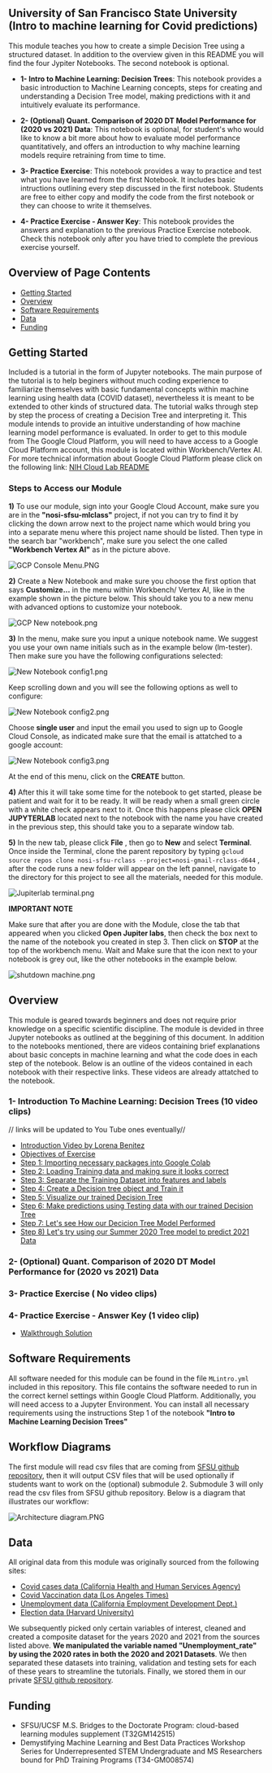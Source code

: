 <!-- #region -->
University of San Francisco State University (Intro to machine learning for Covid predictions)
---------------------------------
This module teaches you how to create a simple Decision Tree using a structured dataset. In addition to the overview given in this README you will find the four Jypiter Notebooks. The second notebook is optional.
- **1- Intro to Machine Learning: Decision Trees**: This notebook provides a basic introduction to Machine Learning concepts, steps for creating and understanding a Decision Tree model, making predictions with it and intuitively evaluate its performance. 

- **2- (Optional) Quant. Comparison of 2020 DT Model Performance for (2020 vs 2021) Data**: This notebook is optional, for student's who would like to know a bit more about how to evaluate model performance quantitatively, and offers an introduction to why machine learning models require retraining from time to time. 

- **3- Practice Exercise**: This notebook provides a way to practice and test what you have learned from the first Notebook. It includes basic intructions outlining every step discussed in the first notebook. Students are free to either copy and modify the code from the first notebook or they can choose to write it themselves.

- **4- Practice Exercise - Answer Key**: This notebook provides the answers and explanation to the previous Practice Exercise notebook. Check this notebook only after you have tried to complete the previous exercise yourself. 

## Overview of Page Contents

+ [Getting Started](#GS)
+ [Overview](#OV)
+ [Software Requirements](#SOF)
+ [Data](#DATA)
+ [Funding](#FUND)

## **Getting Started** <a name="GS"></a> 

Included is a tutorial in the form of Jupyter notebooks. The main purpose of the tutorial is to help beginers without much coding experience to familiarize themselves with basic fundamental concepts within machine learning using health data (COVID dataset), nevertheless it is meant to be extended to other kinds of structured data. The tutorial walks through step by step the process of creating a Decision Tree and interpreting it. This module intends to provide an intuitive understanding of how machine learning model performance is evaluated. In order to get to this module from The Google Cloud Platform, you will need to have access to a Google Cloud Platform account, this module is located within Workbench/Vertex AI. For more technical information about Google Cloud Platform please click on the following link: [NIH Cloud Lab README](https://github.com/STRIDES/NIHCloudLabGCP)

### Steps to Access our Module

**1)** To use our module, sign into your Google Cloud Account, make sure you are in the **"nosi-sfsu-mlclass"** project, if not you can try to find it by clicking the down arrow next to the project name which would bring you into a separate menu where this project name should be listed. Then type in the search bar "workbench", make sure you select the one called **"Workbench Vertex AI"** as in the picture above.

![GCP Console Menu.PNG](images/GCP%20Console%20Menu.PNG)

**2)** Create a New Notebook and make sure you choose the first option that says **Customize...** in the menu within Workbench/ Vertex AI, like in the example shown in the picture below. This should take you to a new menu with advanced options to customize your notebook.

![GCP New notebook.png](images/GCP%20New%20notebook.png)

**3)** In the menu, make sure you input a unique notebook name. We suggest you use your own name initials such as in the example below (lm-tester). Then make sure you have the following configurations selected:

![New Notebook config1.png](images/New%20Notebook%20config1.png)

Keep scrolling down and you will see the following options as well to configure:

![New Notebook config2.png](images/New%20Notebook%20config2.png)

Choose **single user** and input the email you used to sign up to Google Cloud Console, as indicated make sure that the email is attatched to a google account:

![New Notebook config3.png](images/New%20Notebook%20config3.png)

At the end of this menu, click on the **CREATE** button.


**4)** After this it will take some time for the notebook to get started, please be patient and wait for it to be ready. It will be ready when a small green circle with a white check appears next to it. Once this happens please click **OPEN JUPYTERLAB** located next to the notebook with the name you have created in the previous step, this should take you to a separate window tab.


**5)** In the new tab, please click **File** , then go to **New** and select **Terminal**. Once inside the Terminal, clone the parent repository by typing `gcloud source repos clone nosi-sfsu-rclass --project=nosi-gmail-rclass-d644` , after the code runs a new folder will appear on the left pannel, navigate to the directory for this project to see all the materials, needed for this module.

![Jupiterlab terminal.png](images/Jupiterlab%20terminal.png)


**IMPORTANT NOTE** 

Make sure that after you are done with the Module, close the tab that appeared when you clicked **Open Jupiter labs**, then check the box next to the name of the notebook you created in step 3. Then click on **STOP** at the top of the workbench menu. Wait and Make sure that the icon next to your notebook is grey out, like the other notebooks in the example below.

![shutdown machine.png](images/shutdown%20machine.png)

## **Overview** <a name="OV"></a>

This module is geared towards beginners and does not require prior knowledge on a specific scientific discipline. The module is devided in three Jupyter notebooks as outlined at the beggining of this document. In addition to the notebooks mentioned, there are videos containing brief explanations about basic concepts in machine learning and what the code does in each step of the notebook. Below is an outline of the videos contained in each notebook with their respective links. These videos are already attatched to the notebook.

### 1- Introduction To Machine Learning: Decision Trees (10 video clips)
// links will be updated to You Tube ones eventually//
- [Introduction Video by Lorena Benitez](https://vimeo.com/721612530)
- [Objectives of Exercise](https://vimeo.com/747875559)
- [Step 1: Importing necessary packages into Google Colab](https://vimeo.com/747875607)
- [Step 2: Loading Training data and making sure it looks correct](https://vimeo.com/747875643)
- [Step 3: Separate the Training Dataset into features and labels](https://vimeo.com/747875687)
- [Step 4: Create a Decision tree object and Train it](https://vimeo.com/747875711)
- [Step 5: Visualize our trained Decision Tree](https://vimeo.com/747875740)
- [Step 6: Make predictions using Testing data with our trained Decision Tree](https://vimeo.com/747875773)
- [Step 7: Let's see How our Decicion Tree Model Performed](https://vimeo.com/747875827)
- [Step 8) Let's try using our Summer 2020 Tree model to predict 2021 Data](https://vimeo.com/714289135)

### 2-  (Optional) Quant. Comparison of 2020 DT Model Performance for (2020 vs 2021) Data

### 3-  Practice Exercise ( No video clips)

### 4- Practice Exercise - Answer Key (1 video clip)
- [Walkthrough Solution](https://vimeo.com/714289066)


## **Software Requirements** <a name="SOF"></a>

All software needed for this module can be found in the file `MLintro.yml` included in this repository. This file contains the software needed to run in the correct kernel settings within Google Cloud Platform. Additionally, you will need access to a Jupyter Environment. You can install all necessary requirements using the instructions Step 1 of the notebook **"Intro to Machine Learning Decision Trees"**
    
## **Workflow Diagrams** <a name="WORK"></a>

The first module will read csv files that are coming from [SFSU github repository](https://github.com/MarcMachineLearning/Introduction-to-Machine-Learning/tree/main/Datasets), then it will output CSV files that will be used optionally if students want to work on the (optional) submodule 2. Submodule 3 will only read the csv files from SFSU github repository. Below is a diagram that illustrates our workflow:

![Architecture diagram.PNG](images/Architecture%20diagram.PNG)

## **Data** <a name="DATA"></a>
All original data from this module was originally sourced from the following sites: 

- [Covid cases data (California Health and Human Services Agency)](https://data.chhs.ca.gov/dataset/covid-19-time-series-metrics-by-county-and-state/resource/046cdd2b-31e5-4d34-9ed3-b48cdbc4be7a)
- [Covid Vaccination data (Los Angeles Times)](https://github.com/datadesk/california-coronavirus-data)
- [Unemployment data (California Employment Development Dept.)](https://data.edd.ca.gov/Labor-Force-and-Unemployment-Rates/Local-Area-Unemployment-StatisticsdecisionLAUS-/e6gw-gvii)
- [Election data (Harvard University)](https://dataverse.harvard.edu/dataset.xhtml?persistentId=doi:10.7910/DVN/VOQCHQ)

We subsequently picked only certain variables of interest, cleaned and created a composite dataset for the years 2020 and 2021 from the sources listed above. **We manipulated the variable named "Unemployment_rate" by using the 2020 rates in both the 2020 and 2021 Datasets**. We then separated these datasets into training, validation and testing sets for each of these years to streamline the tutorials. Finally, we stored them in our private [SFSU github repository](https://github.com/MarcMachineLearning/Introduction-to-Machine-Learning/tree/main/Datasets). 

## **Funding** <a name="FUND"></a>

- SFSU/UCSF M.S. Bridges to the Doctorate Program: cloud-based learning modules supplement (T32GM142515)
- Demystifying Machine Learning and Best Data Practices Workshop Series for Underrepresented STEM Undergraduate and MS  Researchers bound for PhD Training Programs (T34-GM008574)                                                                        
<!-- #endregion -->

```python

```
